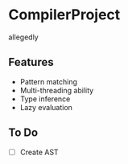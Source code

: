 # CompilerProject
allegedly

## Features
- Pattern matching
- Multi-threading ability
- Type inference
- Lazy evaluation

## To Do
- [ ] Create AST
